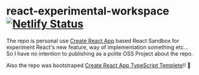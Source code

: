 # react-experimental-workspace [![Netlify Status](https://api.netlify.com/api/v1/badges/21756b33-f1b7-4082-9da0-7aad1f59cc22/deploy-status)](https://app.netlify.com/sites/react-experimental-workspace/deploys)

The repo is personal use [Create React App](https://create-react-app.dev/) based React Sandbox for experiment React's new feature, way of implementation something etc...  
So I have no intention to publishing as a polite OSS Project about the repo.  

Also the repo was bootstraped [Create React App TypeScript Templete](https://create-react-app.dev/docs/getting-started#creating-a-typescript-app)!! 🤗
